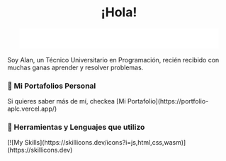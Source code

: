 <h1 align="center">¡Hola!</h1>
<p align="center">
  <a href="https://github.com/shaurya-src">
    <img src="https://github.com/shaurya-src/shaurya-src/blob/main/Assets/Hello%20world.gif" width="450">
  </a>
</p>
Soy Alan, un Técnico Universitario en Programación, recién recibido con muchas ganas aprender y resolver problemas.

<h3>💼 Mi Portafolios Personal</h3>
Si quieres saber más de mí, checkea [Mi Portafolio](https://portfolio-aplc.vercel.app/)

<h3>🔧 Herramientas y Lenguajes que utilizo</h3>
[![My Skills](https://skillicons.dev/icons?i=js,html,css,wasm)](https://skillicons.dev)
